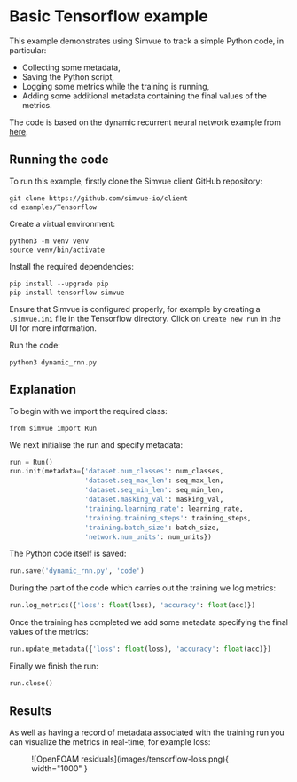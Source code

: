 # Basic Tensorflow example

This example demonstrates using Simvue to track a simple Python code, in particular:

- Collecting some metadata,
- Saving the Python script,
- Logging some metrics while the training is running,
- Adding some additional metadata containing the final values of the metrics.

The code is based on the dynamic recurrent neural network example from [here](https://github.com/aymericdamien/TensorFlow-Examples/).

## Running the code

To run this example, firstly clone the Simvue client GitHub repository:
```
git clone https://github.com/simvue-io/client
cd examples/Tensorflow
```
Create a virtual environment:
```
python3 -m venv venv
source venv/bin/activate
```
Install the required dependencies:
```
pip install --upgrade pip
pip install tensorflow simvue
```
Ensure that Simvue is configured properly, for example by creating a `.simvue.ini` file in the Tensorflow directory. Click on `Create new run`
in the UI for more information.

Run the code:
```
python3 dynamic_rnn.py
```

## Explanation

To begin with we import the required class:
```
from simvue import Run
```
We next initialise the run and specify metadata:
``` py
run = Run()
run.init(metadata={'dataset.num_classes': num_classes,
                   'dataset.seq_max_len': seq_max_len,
                   'dataset.seq_min_len': seq_min_len,
                   'dataset.masking_val': masking_val,
                   'training.learning_rate': learning_rate,
                   'training.training_steps': training_steps,
                   'training.batch_size': batch_size,
                   'network.num_units': num_units})
```
The Python code itself is saved:
``` py
run.save('dynamic_rnn.py', 'code')
```
During the part of the code which carries out the training we log metrics:
``` py
run.log_metrics({'loss': float(loss), 'accuracy': float(acc)})
```
Once the training has completed we add some metadata specifying the final values of the metrics:
``` py
run.update_metadata({'loss': float(loss), 'accuracy': float(acc)})
```

Finally we finish the run:
``` py
run.close()
```

## Results

As well as having a record of metadata associated with the training run you can visualize the metrics in real-time,
for example loss:
<figure markdown>
  ![OpenFOAM residuals](images/tensorflow-loss.png){ width="1000" }
</figure>


